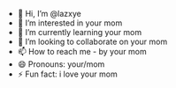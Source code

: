 - 👋 Hi, I’m @lazxye
- 👀 I’m interested in your mom
- 🌱 I’m currently learning your mom
- 💞️ I’m looking to collaborate on your mom
- 📫 How to reach me - by your mom
- 😄 Pronouns: your/mom
- ⚡ Fun fact: i love your mom

<!---
lazxye/lazxye is a ✨ special ✨ repository because its `README.md` (this file) appears on your GitHub profile.
You can click the Preview link to take a look at your changes.
--->
